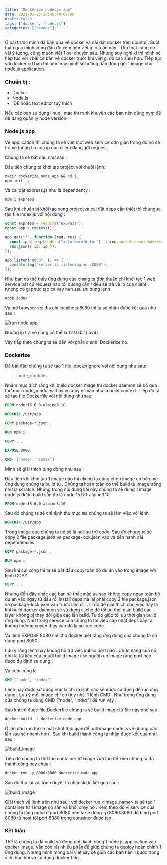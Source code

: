 ```yaml
---
title: "Dockerize node.js app"
date: 2021-01-25T20:45:40+07:00
draft: false
tags: ["docker", "node.js"]
categories: ["devops"]
---
```


Ở bài trước mình đã bàn qua về docker và cài đặt docker trên ubuntu . Suốt tuần qua mình cũng đắn đo xem nên viết gì ở tuần này 
. Thú thật cũng có vài ý tưởng, cũng muốn viết 1 bài chuyên sâu. Nhưng suy nghĩ kĩ thì mình sẽ tiếp tục với 1 bài cơ bản về docker trước khi 
viết gì đó cao siêu hơn. Tiếp tục với docker cơ bản thì hôm nay mình sẽ hướng dẫn đóng gói 1 image cho node.js application.

### Chuẩn bị :
* Docker.
* Node.js 
* IDE hoặc text editor tuỳ thích .

Nếu các bạn sử dụng linux , mac thì mình khuyên các bạn nên dùng [nvm](https://github.com/nvm-sh/nvm) để dễ dàng quản lý node version.

### Node.js app

Về application thì chúng ta sẽ viết một web service đơn giản trong đó nó sẽ trả về thông tin của ip của client đang gửi request.


Chúng ta sẽ bắt đầu như sau :

Đầu tiên chúng ta khởi tạo project với chuỗi lệnh:

```bash
mkdir dockerize_node_app && cd $_
npm init -y
```

Và cài đặt express.js như là dependency :

```bash
npm i express
```

Sau khi chuẩn bị khởi tạo xong project và cài đặt deps cần thiết thì chúng ta tạo file index.js với nội dung :

```node.js
const express = require("express");
const app = express();

app.get("/", function (req, res) {
  const ip = req.headers["x-forwarded-for"] || req.socket.remoteAddress;
  res.json({ ip: ip });
});

app.listen("8080", () => {
  console.log("server is listening on :8080");
});
```

Như bạn có thể thấy ứng dụng của chúng ta đơn thuần chỉ khởi tạo 1 web service bất cứ request nào tới đường dẫn / đều 
sẽ trả về ip của client . Không có gì phức tạp cả vậy nên sau khi dùng lệnh 

```bash
node index
```

Và mở browser với địa chỉ localhost:8080 thì ta sẽ nhận được kết quả như sau :

![run node app](/images/dockerize_node_app/run_node_app.png)

Nhưng ip trả về cũng có thể là 127.0.0.1 (ipv4) .


Vậy tiếp theo chúng ta sẽ đến với phần chính. Dockerize nó.

### Dockerize

Để bắt đầu chúng ta sẽ tạo 1 file .dockerignore với nội dung như sau:

> node_modules

Nhằm mục đích rằng khi build docker image thì docker daemon sẽ bỏ qua thư mục node_modules thay vì copy nó vào như là build context.
Tiếp đó ta sẽ tạo file Dockerfile với nội dung như sau:

```Dockerfile
FROM node:15.6.0-alpine3.10

WORKDIR /usr/app

COPY package-*.json .

RUN npm i

COPY . .

EXPOSE 8080

CMD  ["node", "index"]
```

Mình sẽ giải thích từng dòng như sau :

Đầu tiên khi khởi tạo 1 image nào thì chúng ta cũng chọn image cơ bản mà ứng dụng chúng ta build từ .
Chúng ta hoàn toàn có thể build từ image trống như là scratch. Nhưng trong nội dung bài này chúng ta sẽ dùng 1 image node.js được
build sẵn đó là node:15.6.0-alpine3.10

```Dockerfile
FROM node:15.6.0-alpine3.10
```

Sau đó chúng ta sẽ chỉ định thư mục mà chúng ta sẽ làm việc với lệnh 

```Dockerfile
WORKDIR /usr/app
```

Trong image của chúng ta nó sẽ là nơi lưu trữ code. Sau đó chúng ta sẽ copy 2 file package.json và package-lock.json 
vào và tiến hành cài dependencies .

```Dockerfile
COPY package-*.json .

RUN npm i
```

Sau khi cài xong thì ta sẽ bắt đầu copy toàn bộ dự án vào trong image với lệnh COPY

```Dockerfile
COPY . .
```

Nhưng đến đây chắc các bạn sẽ thắc mắc ủa sao không copy ngay toàn bộ dự án vào ngay từ đầu rồi install deps mà lại phải 
copy 2 file package.json và package-lock.json vào trước làm chi . Lí do để giải thích cho việc này 
là khi build docker daemon sẽ sử dụng cache để tối ưu thời gian build các layer không bị thay đổi giữa các lần build. Từ 
đó giúp tối ưu thời gian build ứng dụng. Như trong service của chúng ta thì việc cập nhật deps xảy ra không thương xuyên thay vào đó là 
source code . 

Và lệnh EXPOSE 8080 chỉ cho docker biết rằng ứng dụng của chúng ta sử dụng port 8080 . 

Lưu ý rằng lệnh này không hỗ trợ việc public port 
nào . Chức năng của nó như là tài liệu của người build image cho người run image rằng port nào được dự định sử dụng . 

Và cuôí cùng là 
```Dockerfile
CMD ["node", "index"]
```

Lệnh này được sử dụng như là chỉ ra lệnh nào sẽ được sử dụng để run  ứng dụng . Lưu ý mỗi image chỉ có duy nhất 1 
lệnh CMD . Như trong ứng dụng của chúng ta dùng  CMD ["node", "index"] để run vậy .

Sau khi có được file Dockerfile chúng ta sẽ build image từ file này như sau :
```bash 
docker build -t dockerize_node_app .
```

Ở lần đầu run thì sẽ mất chút thời gian để pull image node.js về nhưng các lần sau sẽ nhanh hơn . Sau khi build thành công ta nhận được kết quả như sau :

![build_image](/images/dockerize_node_app/build_image.png)


Tiếp đó chúng ta thử tạo container từ image vưà tạo để xem chúng ta đã thành công hay chưa :

```bash
docker run -p 8080:8080 dockerize_node_app
```

Sau đó thử lại với trình duyệt ta nhận được kết quả sau :

![build_image](/images/dockerize_node_app/run_node_app_from_image.png)

Giải thích về lệnh trên như sau : 
với docker run <image_name> ta sẽ tạo 1 container từ 1 image có sẵn và khởi chạy nó . Kèm theo đó vì service của chúng 
ta lắng nghe ở port 8080 nên ta sẽ dùng -p 8080:8080 để bind port 8080 từ host tới port 8080 trong container được tạo .

### Kết luận
Thế là chúng ta đã build và đóng gói thành công 1 node.js application vào docker image. Vẫn còn rất nhiều phần để giúp chúng 
ta deploy hoàn chỉnh 1 ứng dụng. Nhưng mình mong bài viết này sẽ giúp các bạn tiến 1 bước trong việc học hỏi và sử dụng docker hơn .